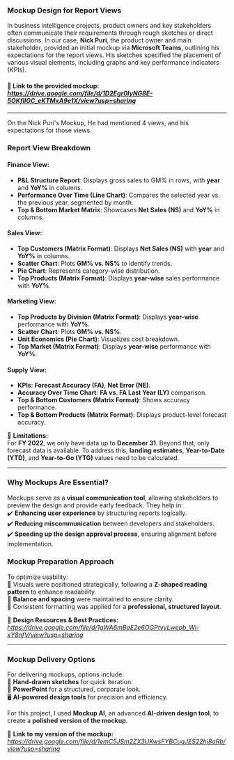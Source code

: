 ### **Mockup Design for Report Views**  

In business intelligence projects, product owners and key stakeholders often communicate their requirements through rough sketches or direct discussions. In our case, **Nick Puri**, the product owner and main stakeholder, provided an initial mockup via **Microsoft Teams**, outlining his expectations for the report views. His sketches specified the placement of various visual elements, including graphs and key performance indicators (KPIs).  


#### 🔗 **Link to the provided mockup:** *https://drive.google.com/file/d/1D2Egr0IyNG8E-5OKfllGC_eKTMxA9e1X/view?usp=sharing*    
---
On the Nick Puri's Mockup, He had mentioned 4 views, and his expectations for those views. 

### **Report View Breakdown**  

#### **Finance View:**  
- **P&L Structure Report**: Displays gross sales to GM% in rows, with **year** and **YoY%** in columns.  
- **Performance Over Time (Line Chart)**: Compares the selected year vs. the previous year, segmented by month.  
- **Top & Bottom Market Matrix**: Showcases **Net Sales (NS)** and **YoY%** in columns.  

#### **Sales View:**  
- **Top Customers (Matrix Format)**: Displays **Net Sales (NS)** with **year** and **YoY%** in columns.  
- **Scatter Chart**: Plots **GM% vs. NS%** to identify trends.  
- **Pie Chart**: Represents category-wise distribution.  
- **Top Products (Matrix Format)**: Displays **year-wise** sales performance with **YoY%**.  

#### **Marketing View:**  
- **Top Products by Division (Matrix Format)**: Displays **year-wise** performance with **YoY%**.  
- **Scatter Chart**: Plots **GM% vs. NS%**.  
- **Unit Economics (Pie Chart)**: Visualizes cost breakdown.  
- **Top Market (Matrix Format)**: Displays **year-wise** performance with **YoY%**.  

#### **Supply View:**  
- **KPIs**: **Forecast Accuracy (FA)**, **Net Error (NE)**.  
- **Accuracy Over Time Chart**: **FA vs. FA Last Year (LY)** comparison.  
- **Top & Bottom Customers (Matrix Format)**: Shows accuracy performance.  
- **Top & Bottom Products (Matrix Format)**: Displays product-level forecast accuracy.  

📌 **Limitations:**  
For **FY 2022**, we only have data up to **December 31**. Beyond that, only forecast data is available. To address this, **landing estimates**, **Year-to-Date (YTD)**, and **Year-to-Go (YTG)** values need to be calculated.  

---

### **Why Mockups Are Essential?**  
Mockups serve as a **visual communication tool**, allowing stakeholders to preview the design and provide early feedback. They help in:  
✔️ **Enhancing user experience** by structuring reports logically.  
✔️ **Reducing miscommunication** between developers and stakeholders.  
✔️ **Speeding up the design approval process**, ensuring alignment before implementation.  

### **Mockup Preparation Approach**  
To optimize usability:  
🔹 Visuals were positioned strategically, following a **Z-shaped reading pattern** to enhance readability.  
🔹 **Balance and spacing** were maintained to ensure clarity.  
🔹 Consistent formatting was applied for a **professional, structured layout**.  

🔗 **Design Resources & Best Practices:** *https://drive.google.com/file/d/1gWA6mBqE2e6OGPtyyLwepb_Wi-xY8nfV/view?usp=sharing*  

---

### **Mockup Delivery Options**  
For delivering mockups, options include:  
📝 **Hand-drawn sketches** for quick iteration.  
🎨 **PowerPoint** for a structured, corporate look.  
🖥️ **AI-powered design tools** for precision and efficiency.  

For this project, I used **Mockup AI**, an advanced **AI-driven design tool**, to create a **polished version of the mockup**.  

🔗 **Link to my version of the mockup:** *https://drive.google.com/file/d/1emC5JSm2ZX3UKwsFYBCugJES22hj8aRb/view?usp=sharing*  
